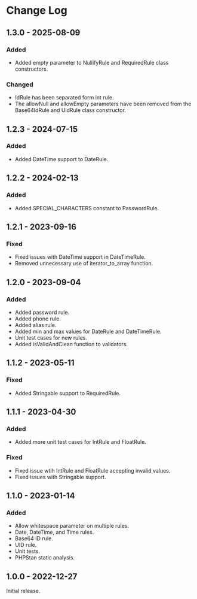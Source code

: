 # Change Log

## 1.3.0 - 2025-08-09

### Added

- Added empty parameter to NullifyRule and RequiredRule class constructors.

### Changed

- IdRule has been separated form int rule.
- The allowNull and allowEmpty parameters have been removed from the Base64IdRule and UidRule class constructor.

## 1.2.3 - 2024-07-15

### Added

- Added DateTime support to DateRule.

## 1.2.2 - 2024-02-13

### Added

- Added SPECIAL\_CHARACTERS constant to PasswordRule.

## 1.2.1 - 2023-09-16

### Fixed

- Fixed issues with DateTime support in DateTimeRule.
- Removed unnecessary use of iterator\_to\_array function.

## 1.2.0 - 2023-09-04

### Added

- Added password rule.
- Added phone rule.
- Added alias rule.
- Added min and max values for DateRule and DateTimeRule.
- Unit test cases for new rules.
- Added isValidAndClean function to validators.

## 1.1.2 - 2023-05-11

### Fixed

- Added Stringable support to RequiredRule.

## 1.1.1 - 2023-04-30

### Added

- Added more unit test cases for IntRule and FloatRule.

### Fixed

- Fixed issue wtih IntRule and FloatRule accepting invalid values.
- Fixed issues with Stringable support.

## 1.1.0 - 2023-01-14

### Added

- Allow whitespace parameter on multiple rules.
- Date, DateTime, and Time rules.
- Base64 ID rule.
- UID rule.
- Unit tests.
- PHPStan static analysis.

## 1.0.0 - 2022-12-27

Initial release.
